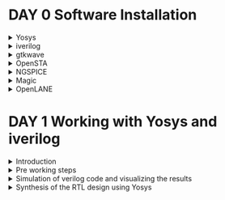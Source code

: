 # DAY 0 Software Installation
<details>
    <summary>
Yosys  
        </summary>
I installed Yosys using the following commands:  

```
$ git clone https://github.com/YosysHQ/yosys.git  
$ cd yosys-master   
$ sudo apt install make (If make is not installed please install it)   
$ sudo apt-get install build-essential clang bison flex \  
    libreadline-dev gawk tcl-dev libffi-dev git \  
    graphviz xdot pkg-config python3 libboost-system-dev \  
    libboost-python-dev libboost-filesystem-dev zlib1g-dev  
$ make config-gcc  
$ make   
$ sudo make install
```
Below is the screenshot showing successfull launch  
![Screenshot from 2023-08-01 16-03-00](https://github.com/NharikaVulchi/IIITB_ASIC_MT513/assets/83216569/fb581d7c-6b2c-46b2-bdbf-7c7918120f3d)
</details>
<details>
    <summary>
iverilog  
    </summary>
verilog is installed using the following command 

    
```
$ sudo apt-get install iverilog
```
Screenshot of successfull installation
![Screenshot from 2023-08-01 16-03-21](https://github.com/NharikaVulchi/IIITB_ASIC_MT513/assets/83216569/b8d04ceb-79a9-4d3a-aa28-5dad568500a9)
</details>
<details>
    <summary>
gtkwave
    </summary>
installation steps

    
```
$ sudo apt-get install gtkwave
```
![Screenshot from 2023-08-01 16-03-35](https://github.com/NharikaVulchi/IIITB_ASIC_MT513/assets/83216569/ae5859fc-87db-4f9d-948b-a1a20f28ed24)
![Screenshot from 2023-08-01 16-03-49](https://github.com/NharikaVulchi/IIITB_ASIC_MT513/assets/83216569/2e1bbbfd-b976-45f4-b460-92bc185b882e)

</details>

<details>
    <summary>
        OpenSTA
    </summary>
Install the dependencies using the following command:

    
```
$ sudo apt-get install cmake clang gcc tcl swig bison flex 
```   
Install OpenSTA using the below code:

```
$ git clone https://github.com/The-OpenROAD-Project/OpenSTA.git
$cd OpenSTA
$mkdir build
$cd build
$cmake ..
$make
```
Screenshot showing successful installation
![Screenshot from 2023-08-03 19-29-33](https://github.com/NharikaVulchi/IIITB_ASIC_MT513/assets/83216569/40c8e64b-f50a-4946-9738-fd40501accd8)
</details> 
<details>
    <summary>
        NGSPICE
    </summary>
Dowmload the tarball from https://sourceforge.net/projects/ngspice/files/ and use the following code to unpack and install ngspice:

```
$ tar -zxvf ngspice-40.tar.gz
$ cd ngspice-40
$ mkdir release
$ cd release
$ ../configure  --with-x --with-readline=yes --disable-debug
$ make
$ sudo make install
```
Screenshot showing successful installation:


![Screenshot from 2023-08-03 19-20-49](https://github.com/NharikaVulchi/IIITB_ASIC_MT513/assets/83216569/a56e723d-878b-444f-82c8-a7a63dd2a615)
</details>
<details>
    <summary>
        Magic
    </summary>

Install magic using the following code snippet:
```
$sudo apt-get install m4
$sudo apt-get install tcsh
$sudo apt-get install csh
$sudo apt-get install libx11-dev
$sudo apt-get install tcl-dev tk-dev
$sudo apt-get install libcairo2-dev
$sudo apt-get install mesa-common-dev libglu1-mesa-dev
$sudo apt-get install libncurses-dev
$git clone https://github.com/RTimothyEdwards/magic
$cd magic
$./configure
$make
$make install
```
Screenshot of installation:
![Screenshot from 2023-08-03 20-23-37](https://github.com/NharikaVulchi/IIITB_ASIC_MT513/assets/83216569/c6b967d1-5b7e-4814-abf3-13fae2b6fa81)

</details>

<details>
    <summary>
        OpenLANE
    </summary>


Pre-installation steps:
```
$sudo apt-get update
$sudo apt-get upgrade
$sudo apt install -y build-essential python3 python3-venv python3-pip make git
```

Docker Installation:
```
$sudo apt install apt-transport-https ca-certificates curl software-properties-commoncurl -fsSL https://download.docker.com/linux/ubuntu/gpg | sudo gpg --dearmor -o /usr/share/keyrings/docker-archive-keyring.gpg

$echo "deb [arch=amd64 signed-by=/usr/share/keyrings/docker-archive-keyring.gpg] https://download.docker.com/linux/ubuntu $(lsb_release -cs) stable" | sudo tee /etc/apt/sources.list.d/docker.list > /dev/null

$sudo apt update
$sudo apt install docker-ce docker-ce-cli containerd.io
$sudo docker run hello-world

$sudo groupadd docker
$sudo usermod -aG docker $USER
$sudo reboot
```
After system reboot, check for installation using:
```
$sudo docker run hello-world
```

Steps to install PDKs and Tools:
```
$cd $HOME
$git clone https://github.com/The-OpenROAD-Project/OpenLane
$cd OpenLane



$make
$make test
```
</details>



# DAY 1 Working with Yosys and iverilog
<details>
    <summary>
        Introduction
    </summary>
Iverilog is a Verilog simulation and synthesis tool, enabling digital design verification. GTKWave is a waveform viewer for analyzing simulation results. Yosys is a synthesis tool that converts Verilog designs into gate-level representations, facilitating hardware synthesis. Simulation of a 2x1 MUX is shown in this section using iverilog and gtkwave, design is further synthesized using yosys and a gate level representation of MUX is viewed.
</details>

<details>
    <summary>
        Pre working steps
    </summary>
    Clone to the github repository https://github.com/kunalg123/sky130RTLDesignAndSynthesisWorkshop.git using the following command

    
```
$git clone https://github.com/kunalg123/sky130RTLDesignAndSynthesisWorkshop.git
```

    
This will install all the necessary code files and libraries into your system which are used for the synthesis and generation.
</details>

<details>
    <summary>
        Simulation of verilog code and visualizing the results
    </summary>
    Use the folllowing commands to load the file "good_mux.v" into iverilog and dump the vcd file to gtkwave 

    
```
$iverilog good_mux.v tb_good_mux.v
$./a.out
$gtkwave tb_good_mux.vcd
```


The output of 2x1 MUX is visualised in gtkwave window as shown below:
 ![Screenshot from 2023-08-08 18-52-39](https://github.com/NharikaVulchi/IIITB_ASIC_MT513/assets/83216569/d24e114c-b4c2-4238-9ae0-b6609994e851)


</details>
<details>
    <summary>
        Synthesis of the RTL design using Yosys
    </summary>
Move to the lib directory and invoke yosys to generate the netlist of our design using the following commands:

```
yosys> read_liberty -lib <path to lib file>
yosys> read_verilog <path to verilog file>
yosys> synth -top <top_module_name>
yosys> abc -liberty <path to lib file>
yosys> show
```
</details>
